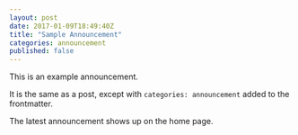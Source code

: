 ```yaml
---
layout: post
date: 2017-01-09T18:49:40Z
title: "Sample Announcement"
categories: announcement
published: false
---
```


This is an example announcement.

It is the same as a post, except with `categories: announcement` added to the frontmatter.

The latest announcement shows up on the home page.
